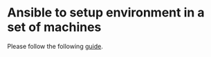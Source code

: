 # Ansible to setup environment in a set of machines

Please follow the following [guide](https://github.com/nlesc-sherlock/emma/blob/improve_documentation/ansible.md).
